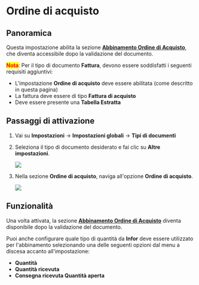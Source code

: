 # Ordine di acquisto

## Panoramica

Questa impostazione abilita la sezione [**Abbinamento Ordine di Acquisto**](../../../../../../end-user-and-partner-section/end-user-section/purchase-order-matching/), che diventa accessibile dopo la validazione del documento.

<mark style="color:red;">**Nota**</mark>: Per il tipo di documento **Fattura**, devono essere soddisfatti i seguenti requisiti aggiuntivi:

* L'impostazione **Ordine di acquisto** deve essere abilitata (come descritto in questa pagina)
* La fattura deve essere di tipo **Fattura di acquisto**
* Deve essere presente una **Tabella Estratta**

## Passaggi di attivazione <a href="#activation-steps" id="activation-steps"></a>

1. Vai su **Impostazioni** -> **Impostazioni globali** -> **Tipi di documenti**
2.  Seleziona il tipo di documento desiderato e fai clic su **Altre impostazioni**.

    ![](https://docs.docbits.com/~gitbook/image?url=https%3A%2F%2F578966019-files.gitbook.io%2F%7E%2Ffiles%2Fv0%2Fb%2Fgitbook-x-prod.appspot.com%2Fo%2Fspaces%252FT2n2w4uDCJvv7CJ5zrdk%252Fuploads%252FZSKdVhneopjjzzIBnbax%252Fpo_settings_1.png%3Falt%3Dmedia%26token%3Dab57e25e-9c6a-4273-b21b-ae328579839c\&width=768\&dpr=4\&quality=100\&sign=29a04f7d\&sv=2)
3.  Nella sezione **Ordine di acquisto**, naviga all'opzione **Ordine di acquisto**.

    ![](https://docs.docbits.com/~gitbook/image?url=https%3A%2F%2F578966019-files.gitbook.io%2F%7E%2Ffiles%2Fv0%2Fb%2Fgitbook-x-prod.appspot.com%2Fo%2Fspaces%252FT2n2w4uDCJvv7CJ5zrdk%252Fuploads%252FAjk74xmxuvvEjZbD7gHz%252Fpo_settings_po.png%3Falt%3Dmedia%26token%3De78c7cf4-30db-4129-b5ca-bc52ee2ce7b4\&width=768\&dpr=4\&quality=100\&sign=da33746e\&sv=2)

## **Funzionalità**

Una volta attivata, la sezione [**Abbinamento Ordine di Acquisto**](../../../../../../end-user-and-partner-section/end-user-section/purchase-order-matching/) diventa disponibile dopo la validazione del documento.

Puoi anche configurare quale tipo di quantità da **Infor** deve essere utilizzato per l'abbinamento selezionando una delle seguenti opzioni dal menu a discesa accanto all'impostazione:

* **Quantità**
* **Quantità ricevuta**
* **Consegna ricevuta Quantità aperta**
